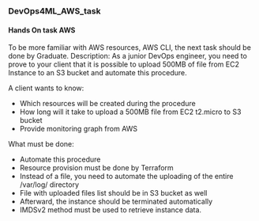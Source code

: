 ### DevOps4ML_AWS_task

#### Hands On task AWS

To be more familiar with AWS resources, AWS CLI, the next task should be done by Graduate.
Description:
As a junior DevOps engineer, you need to prove to your client that it is possible to upload 500MB of file from EC2 Instance to an S3 bucket and automate this procedure.

A client wants to know:
- Which resources will be created during the procedure
- How long will it take to upload a 500MB file from EC2 t2.micro to S3 bucket
- Provide monitoring graph from AWS
  
  
What must be done:
- Automate this procedure
- Resource provision must be done by Terraform
- Instead of a file, you need to automate the uploading of the entire /var/log/ directory
- File with uploaded files list should be in S3 bucket as well
- Afterward, the instance should be terminated automatically
- IMDSv2 method must be used to retrieve instance data.
